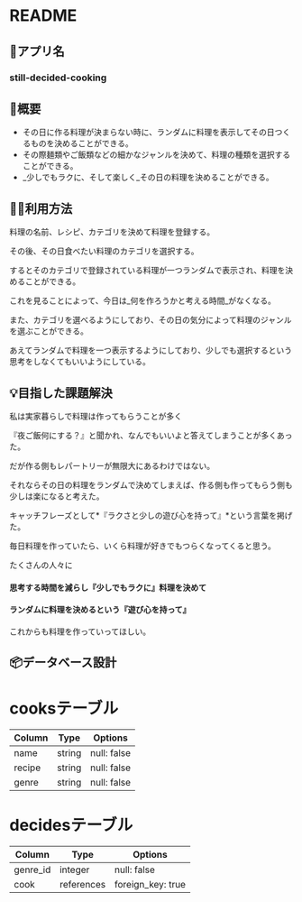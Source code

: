 # README

## 🍳アプリ名 
### still-decided-cooking

## 💬概要　
- その日に作る料理が決まらない時に、ランダムに料理を表示してその日つくるものを決めることができる。
- その際麺類やご飯類などの細かなジャンルを決めて、料理の種類を選択することができる。
- _少しでもラクに、そして楽しく_その日の料理を決めることができる。

## 👨‍💻利用方法
料理の名前、レシピ、カテゴリを決めて料理を登録する。

その後、その日食べたい料理のカテゴリを選択する。

するとそのカテゴリで登録されている料理が一つランダムで表示され、料理を決めることができる。

これを見ることによって、今日は_何を作ろうかと考える時間_がなくなる。

また、カテゴリを選べるようにしており、その日の気分によって料理のジャンルを選ぶことができる。

あえてランダムで料理を一つ表示するようにしており、少しでも選択するという思考をしなくてもいいようにしている。

## 💡目指した課題解決
私は実家暮らしで料理は作ってもらうことが多く

『夜ご飯何にする？』と聞かれ、なんでもいいよと答えてしまうことが多くあった。

だが作る側もレパートリーが無限大にあるわけではない。

それならその日の料理をランダムで決めてしまえば、作る側も作ってもらう側も少しは楽になると考えた。

キャッチフレーズとして*『ラクさと少しの遊び心を持って』*という言葉を掲げた。

毎日料理を作っていたら、いくら料理が好きでもつらくなってくると思う。


たくさんの人々に

#### 思考する時間を減らし『少しでもラクに』料理を決めて

#### ランダムに料理を決めるという『遊び心を持って』

これからも料理を作っていってほしい。








## 📦データベース設計

# cooksテーブル　
| Column             | Type       | Options                        |
| ------------------ | ---------- | ------------------------------ |
| name               | string     | null: false                    |
| recipe             | string     | null: false                    |
| genre              | string     | null: false                    |

# decidesテーブル　
| Column             | Type       | Options                        |
| ------------------ | ---------- | ------------------------------ |
| genre_id           | integer    | null: false                    |
| cook               | references | foreign_key: true              |
